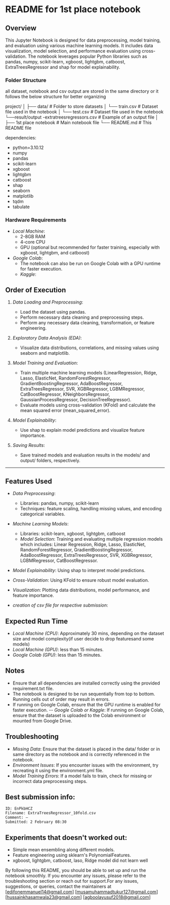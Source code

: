 # README for 1st place notebook

## Overview
This Jupyter Notebook is designed for data preprocessing, model training, and evaluation using various machine learning models. It includes data visualization, model selection, and performance evaluation using cross-validation. The notebook leverages popular Python libraries such as pandas, numpy, scikit-learn, xgboost, lightgbm, catboost, ExtraTreesRegressor and shap for model explainability.

### Folder Structure
all dataset, notebook and csv output are stored in the same directory or it follows the below structure for better organizing

project/
│
├── data/                    # Folder to store datasets
│   └── train.csv          # Dataset file used in the notebook
│   └── test.csv          # Dataset file used in the notebook
└──result/output -extratreesregressors.csv          # Example of an output file
│
├── 1st place notebook       # Main notebook file
└── README.md                # This README file

dependencies:
  - python=3.10.12
  - numpy
  - pandas
  - scikit-learn
  - xgboost
  - lightgbm
  - catboost
  - shap
  - seaborn
  - matplotlib
  - tqdm
  - tabulate

### Hardware Requirements
- *Local Machine*: 
  -  2-8GB RAM 
  - 4-core CPU
  - GPU (optional but recommended for faster training, especially with xgboost, lightgbm, and catboost)
- *Google Colab*: 
  - The notebook can also be run on Google Colab with a GPU runtime for faster execution.
  - *Kaggle*: 

## Order of Execution
1. *Data Loading and Preprocessing*:
   - Load the dataset using pandas.
   - Perform necessary data cleaning and preprocessing steps.
   - Perform any necessary data cleaning, transformation, or feature engineering.
   
2. *Exploratory Data Analysis (EDA)*:
   - Visualize data distributions, correlations, and missing values using seaborn and matplotlib.

3. *Model Training and Evaluation*:
   - Train multiple machine learning models (LinearRegression, Ridge, Lasso, ElasticNet, RandomForestRegressor, GradientBoostingRegressor, AdaBoostRegressor, ExtraTreesRegressor, SVR, XGBRegressor, LGBMRegressor, CatBoostRegressor, KNeighborsRegressor, GaussianProcessRegressor, DecisionTreeRegressor).
   - Evaluate models using cross-validation (KFold) and calculate the mean squared error (mean_squared_error).

4. *Model Explainability*:
   - Use shap to explain model predictions and visualize feature importance.

5. *Saving Results*:
   - Save trained models and evaluation results in the models/ and output/ folders, respectively.
---

## Features Used
- *Data Preprocessing*: 
  - Libraries: pandas, numpy, scikit-learn
  - Techniques: feature scaling, handling missing values, and encoding categorical variables.
 
- *Machine Learning Models*:
  - Libraries: scikit-learn, xgboost, lightgbm, catboost
  - *Model Selection*: Training and evaluating multiple regression models which includes: Linear Regression, Ridge, Lasso, ElasticNet, RandomForestRegressor, GradientBoostingRegressor, AdaBoostRegressor, ExtraTreesRegressor, SVR, XGBRegressor, LGBMRegressor, CatBoostRegressor.
- *Model Explainability*: Using shap to interpret model predictions.

- *Cross-Validation*: Using KFold to ensure robust model evaluation.
- *Visualization*: Plotting data distributions, model performance, and feature importance.
- *creation of csv file for respective submission*: 

## Expected Run Time
- *Local Machine (CPU)*: Approximately  30 mins, depending on the dataset size and model complexity(if user decide to drop featuresand some models)
- *Local Machine (GPU)*: less than 15 minutes.
- *Google Colab (GPU)*: less than 15 minutes.

## Notes
- Ensure that all dependencies are installed correctly using the provided requirement.txt file.
- The notebook is designed to be run sequentially from top to bottom. Running cells out of order may result in errors.
- If running on Google Colab, ensure that the GPU runtime is enabled for faster execution.
-- *Google Colab or Kaggle*: If running on Google Colab, ensure that the dataset is uploaded to the Colab environment or mounted from Google Drive.

## Troubleshooting
- *Missing Data*: Ensure that the dataset is placed in the data/ folder or in same directory as the notebook and is correctly referenced in the notebook.
- *Environment Issues*: If you encounter issues with the environment, try recreating it using the environment.yml file.
- *Model Training Errors*: If a model fails to train, check for missing or incorrect data preprocessing steps.

## Best submission info:
    ID: EnPkbHCZ
    Filename: ExtraTreesRegressor_10fold.csv
    Comment: —
    Submitted: 2 February 08:30 

## Experiments that doesn't worked out:
- Simple mean ensembling along different models.
- Feature engineering using sklearn's PolynomialFeatures.
- xgboost, lightgbm, catboost, laso, Ridge model did not learn well

By following this README, you should be able to set up and run the notebook smoothly. If you encounter any issues, please refer to the troubleshooting section or reach out for support.For any issues, suggestions, or queries, contact the maintainers at [edifonemmanuel14@gmail.com] [musamuhammadtukur127@gmail.com] [hussainkhasamwala23@gmail.com] [agboolayusuf2018@gmail.com] 
